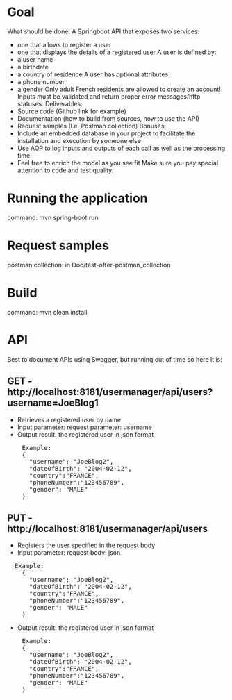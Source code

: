 
# Goal

What should be done:
A Springboot API that exposes two services:
- one that allows to register a user
- one that displays the details of a registered user
A user is defined by:
- a user name
- a birthdate
- a country of residence
A user has optional attributes:
- a phone number
- a gender
Only adult French residents are allowed to create an account!
Inputs must be validated and return proper error messages/http statuses.
Deliverables:
- Source code (Github link for example)
- Documentation (how to build from sources, how to use the API)
- Request samples (I.e. Postman collection)
Bonuses:
- Include an embedded database in your project to facilitate the installation and execution by someone else
- Use AOP to log inputs and outputs of each call as well as the processing time
- Feel free to enrich the model as you see fit
Make sure you pay special attention to code and test quality.

# Running the application

  command:   mvn spring-boot:run


# Request samples


  postman collection: in Doc/test-offer-postman_collection

# Build

  command:   mvn clean install

# API

Best to document APIs using Swagger, but running out of time so here it is:

## GET - http://localhost:8181/usermanager/api/users?username=JoeBlog1
- Retrieves a registered user by name
- Input parameter: request parameter: username
- Output result: the registered user in json format
<pre>
    Example:
    {
      "username": "JoeBlog2",
      "dateOfBirth": "2004-02-12",
      "country":"FRANCE",
      "phoneNumber":"123456789",
      "gender": "MALE"
    }
</pre>

## PUT - http://localhost:8181/usermanager/api/users
- Registers the user specified in the request body
- Input parameter: request body: json
<pre>
  Example:
    {
      "username": "JoeBlog2",
      "dateOfBirth": "2004-02-12",
      "country":"FRANCE",
      "phoneNumber":"123456789",
      "gender": "MALE"
    }
</pre>
- Output result: the registered user in json format
<pre>
    Example:
    {
      "username": "JoeBlog2",
      "dateOfBirth": "2004-02-12",
      "country":"FRANCE",
      "phoneNumber":"123456789",
      "gender": "MALE"
    }
</pre>
